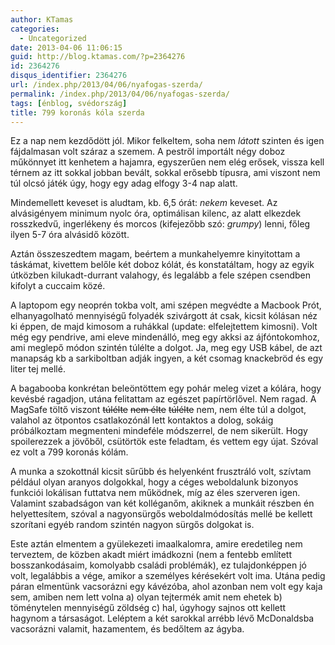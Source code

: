 ```yaml
---
author: KTamas
categories:
  - Uncategorized
date: 2013-04-06 11:06:15
guid: http://blog.ktamas.com/?p=2364276
id: 2364276
disqus_identifier: 2364276
url: /index.php/2013/04/06/nyafogas-szerda/
permalink: /index.php/2013/04/06/nyafogas-szerda/
tags: [énblog, svédország]
title: 799 koronás kóla szerda
---
```


Ez a nap nem kezdődött jól. Mikor felkeltem, soha nem _látott_ szinten és igen fájdalmasan volt száraz a szemem. A pestről importált négy doboz műkönnyet itt kenhetem a hajamra, egyszerűen nem elég erősek, vissza kell térnem az itt sokkal jobban bevált, sokkal erősebb típusra, ami viszont nem túl olcsó játék úgy, hogy egy adag elfogy 3-4 nap alatt.

Mindemellett keveset is aludtam, kb. 6,5 órát: _nekem_ keveset. Az alvásigényem minimum nyolc óra, optimálisan kilenc, az alatt elkezdek rosszkedvű, ingerlékeny és morcos (kifejezőbb szó: _grumpy_) lenni, főleg ilyen 5-7 óra alvásidő között.

Aztán összeszedtem magam, beértem a munkahelyemre kinyitottam a táskámat, kivettem belőle két doboz kólát, és konstatáltam, hogy az egyik útközben kilukadt-durrant valahogy, és legalább a fele szépen csendben kifolyt a cuccaim közé.

A laptopom egy neoprén tokba volt, ami szépen megvédte a Macbook Prót, elhanyagolható mennyiségű folyadék szivárgott át csak, kicsit kólásan néz ki éppen, de majd kimosom a ruhákkal (update: elfelejtettem kimosni). Volt még egy pendrive, ami eleve mindenálló, meg egy akksi az ájfóntokomhoz, ami meglepő módon szintén túlélte a dolgot. Ja, meg egy USB kábel, de azt manapság kb a sarkiboltban adják ingyen, a két csomag knackebröd és egy liter tej mellé. 

A bagabooba konkrétan beleöntöttem egy pohár meleg vizet a kólára, hogy kevésbé ragadjon, utána felitattam az egészet papírtörlővel. Nem ragad. A MagSafe töltő viszont <del datetime="2013-04-04T18:47:16+00:00">túlélte</del> <del datetime="2013-04-04T18:47:16+00:00">nem élte</del> <del datetime="2013-04-04T18:47:16+00:00">túlélte</del> nem, nem élte túl a dolgot, valahol az ötpontos csatlakozónál lett kontaktos a dolog, sokáig próbálkoztam megmenteni mindeféle módszerrel, de nem sikerült. Hogy spoilerezzek a jövőből, csütörtök este feladtam, és vettem egy újat. Szóval ez volt a 799 koronás kólám.

A munka a szokottnál kicsit sűrűbb és helyenként frusztráló volt, szívtam például olyan aranyos dolgokkal, hogy a céges weboldalunk bizonyos funkciói lokálisan futtatva nem működnek, míg az éles szerveren igen. Valamint szabadságon van két kolléganőm, akiknek a munkáit részben én helyettesítem, szóval a nagyonsürgős weboldalmódosítás mellé be kellett szorítani egyéb random szintén nagyon sürgős dolgokat is.

Este aztán elmentem a gyülekezeti imaalkalomra, amire eredetileg nem terveztem, de közben akadt miért imádkozni (nem a fentebb említett bosszankodásaim, komolyabb családi problémák), ez tulajdonképpen jó volt, legalábbis a vége, amikor a személyes kérésekért volt ima. Utána pedig páran elmentünk vacsorázni egy kávézóba, ahol azonban nem volt egy kaja sem, amiben nem lett volna a) olyan tejtermék amit nem ehetek b) töménytelen mennyiségű zöldség c) hal, úgyhogy sajnos ott kellett hagynom a társaságot. Leléptem a két sarokkal arrébb lévő McDonaldsba vacsorázni valamit, hazamentem, és bedőltem az ágyba.
